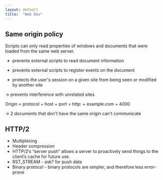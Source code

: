 ```yaml
---
layout: default
title:  "Web Dev"
---
```


## Same origin policy

Scripts can only read properties of windows and documents that were loaded from the same web server.

- prevents external scripts to read document information

- prevents external scripts to register events on the document

- protects the user's session on a given site from being seen or modified by another site

-> prevents interference with unrelated sites

Origin = protocol + host + port = http: + example.com + 4000

-> 2 documents that don't have the same origin can't communicate

## HTTP/2

- Multiplexing
- Header compression
- HTTP/2’s “server push” allows a server to proactively send things to the client’s cache for future use.
- RST_STREAM - ask? for push data
- Binary protocol - binary protocols are simpler, and therefore less error-prone
